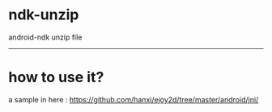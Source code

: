 ndk-unzip
=========

android-ndk unzip file

---


how to use it?
==

a sample in here : <https://github.com/hanxi/ejoy2d/tree/master/android/jni/>


